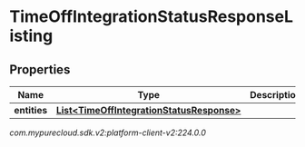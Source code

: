 # TimeOffIntegrationStatusResponseListing


## Properties

| Name | Type | Description | Notes |
| ------------ | ------------- | ------------- | ------------- |
| **entities** | [**List&lt;TimeOffIntegrationStatusResponse&gt;**](TimeOffIntegrationStatusResponse) |  |  [optional] |




_com.mypurecloud.sdk.v2:platform-client-v2:224.0.0_
